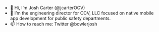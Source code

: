 - 👋 Hi, I’m Josh Carter (@jcarterOCV)
- 👀 I’m the engineering director for OCV, LLC focused on native mobile app development for public safety departments.
- 📫 How to reach me: Twitter @bowlerjosh

<!---
jcarterOCV/jcarterOCV is a ✨ special ✨ repository because its `README.md` (this file) appears on your GitHub profile.
You can click the Preview link to take a look at your changes.
--->
